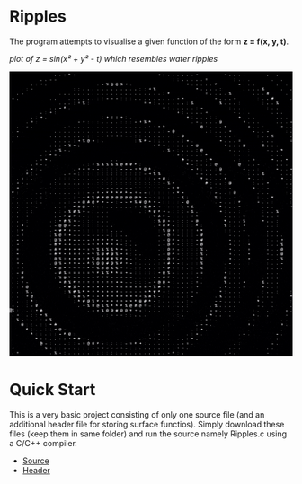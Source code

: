 # Ripples

The program attempts to visualise a given function of the form **z = f(x, y, t)**.

_plot of z = sin(x² + y² - t) which resembles water ripples_

![](images/Ripples.gif)

# Quick Start 

This is a very basic project consisting of only one source file (and an additional header file for storing surface functios). Simply download these files (keep them in same folder) and run the source namely Ripples.c using a C/C++ compiler.

- [Source](https://raw.githubusercontent.com/abhinav841/Ripples/main/Ripples.c)
- [Header](https://raw.githubusercontent.com/abhinav841/Ripples/main/fav_fxns/surface.h)
